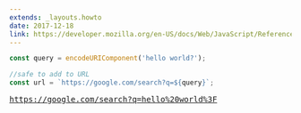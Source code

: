 ```yaml
---
extends: _layouts.howto
date: 2017-12-18
link: https://developer.mozilla.org/en-US/docs/Web/JavaScript/Reference/Global_Objects/encodeURIComponent
---
```



```javascript
const query = encodeURIComponent('hello world?');

//safe to add to URL
const url = `https://google.com/search?q=${query}`;
```
<pre class="output">
<a href="https://google.com/search?q=hello%20world%3F" target="_blank" rel="noopener">https://google.com/search?q=hello%20world%3F</a>
</pre>
